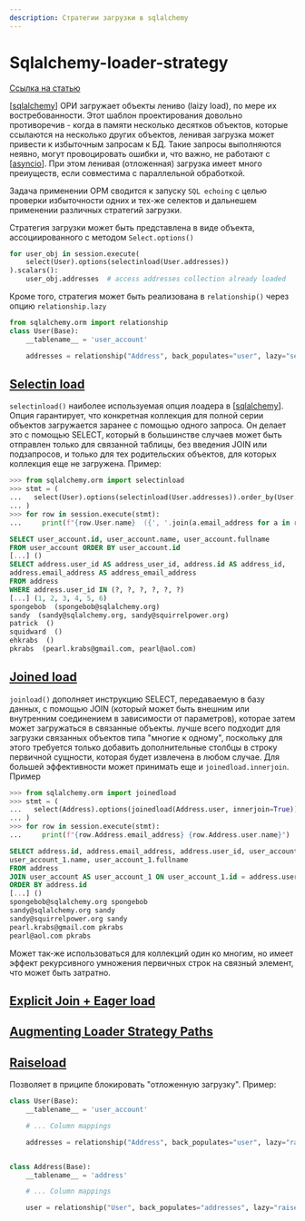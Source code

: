 ```yaml
---
description: Стратегии загрузки в sqlalchemy
---
```

# Sqlalchemy-loader-strategy

[Ссылка на статью](https://docs.sqlalchemy.org/en/14/tutorial/orm_related_objects.html#tutorial-orm-loader-strategies)

[[sqlalchemy]] ОРИ загружает объекты лениво (laizy load), по мере их востребованности. Этот шаблон проектирования довольно противоречив - когда в памяти несколько десятков объектов, которые ссылаются на несколько других объектов, ленивая загрузка может привести к избыточным запросам к БД. Такие запросы выполняются неявно, могут провоцировать ошибки и, что важно, не работают с [[asyncio]]. При этом ленивая (отложенная) загрузка имеет много преиуществ, если совместима с параллельной обработкой.

Задача применении ОРМ сводится к запуску `SQL echoing` с целью проверки избыточности одних и тех-же селектов и дальнешем применении различных стратегий загрузки.

Стратегия загрузки может быть представлена в виде объекта, ассоциированного с методом `Select.options()`

```python
for user_obj in session.execute(
    select(User).options(selectinload(User.addresses))
).scalars():
    user_obj.addresses  # access addresses collection already loaded
```

Кроме того, стратегия может быть реализована в `relationship()` через опцию `relationship.lazy`

```python
from sqlalchemy.orm import relationship
class User(Base):
    __tablename__ = 'user_account'

    addresses = relationship("Address", back_populates="user", lazy="selectin")
```

## [Selectin load](https://docs.sqlalchemy.org/en/14/tutorial/orm_related_objects.html#selectin-load)

`selectinload()` наиболее используемая опция лоадера в [[sqlalchemy]]. Опция гарантирует, что конкретная коллекция для полной серии объектов загружается заранее с помощью одного запроса. Он делает это с помощью SELECT, который в большинстве случаев может быть отправлен только для связанной таблицы, без введения JOIN или подзапросов, и только для тех родительских объектов, для которых коллекция еще не загружена. Пример:

```python
>>> from sqlalchemy.orm import selectinload
>>> stmt = (
...   select(User).options(selectinload(User.addresses)).order_by(User.id)
... )
>>> for row in session.execute(stmt):
...     print(f"{row.User.name}  ({', '.join(a.email_address for a in row.User.addresses)})")
```

```sql
SELECT user_account.id, user_account.name, user_account.fullname
FROM user_account ORDER BY user_account.id
[...] ()
SELECT address.user_id AS address_user_id, address.id AS address_id,
address.email_address AS address_email_address
FROM address
WHERE address.user_id IN (?, ?, ?, ?, ?, ?)
[...] (1, 2, 3, 4, 5, 6)
spongebob  (spongebob@sqlalchemy.org)
sandy  (sandy@sqlalchemy.org, sandy@squirrelpower.org)
patrick  ()
squidward  ()
ehkrabs  ()
pkrabs  (pearl.krabs@gmail.com, pearl@aol.com)
```

## [Joined load](https://docs.sqlalchemy.org/en/14/tutorial/orm_related_objects.html#joined-load)

`joinload()` дополняет инструкцию SELECT, передаваемую в базу данных, с помощью JOIN (который может быть внешним или внутренним соединением в зависимости от параметров), которае затем может загружаться в связанные объекты. лучше всего подходит для загрузки связанных объектов типа "многие к одному", поскольку для этого требуется только добавить дополнительные столбцы в строку первичной сущности, которая будет извлечена в любом случае. Для большей эффективности может принимать еще и `joinedload.innerjoin`. Пример

```python
>>> from sqlalchemy.orm import joinedload
>>> stmt = (
...   select(Address).options(joinedload(Address.user, innerjoin=True)).order_by(Address.id)
... )
>>> for row in session.execute(stmt):
...     print(f"{row.Address.email_address} {row.Address.user.name}")
```

```sql
SELECT address.id, address.email_address, address.user_id, user_account_1.id AS id_1,
user_account_1.name, user_account_1.fullname
FROM address
JOIN user_account AS user_account_1 ON user_account_1.id = address.user_id
ORDER BY address.id
[...] ()
spongebob@sqlalchemy.org spongebob
sandy@sqlalchemy.org sandy
sandy@squirrelpower.org sandy
pearl.krabs@gmail.com pkrabs
pearl@aol.com pkrabs
```

Может так-же использоваться для коллекций один ко многим, но имеет эффект рекурсивного умножения первичных строк на связный элемент, что может быть затратно.

## [Explicit Join + Eager load](https://docs.sqlalchemy.org/en/14/tutorial/orm_related_objects.html#explicit-join-eager-load)

## [Augmenting Loader Strategy Paths](https://docs.sqlalchemy.org/en/14/tutorial/orm_related_objects.html#augmenting-loader-strategy-paths)

## [Raiseload](https://docs.sqlalchemy.org/en/14/tutorial/orm_related_objects.html#raiseload)

Позволяет в приципе блокировать "отложенную загрузку". Пример:

```python
class User(Base):
    __tablename__ = 'user_account'

    # ... Column mappings

    addresses = relationship("Address", back_populates="user", lazy="raise_on_sql")


class Address(Base):
    __tablename__ = 'address'

    # ... Column mappings

    user = relationship("User", back_populates="addresses", lazy="raise_on_sql")
```

[//begin]: # "Autogenerated link references for markdown compatibility"
[sqlalchemy]: ../lists/sqlalchemy "Sqlalchemy"
[asyncio]: asyncio "Asyncio"
[sqlalchemy]: ../lists/sqlalchemy "Sqlalchemy"
[//end]: # "Autogenerated link references"